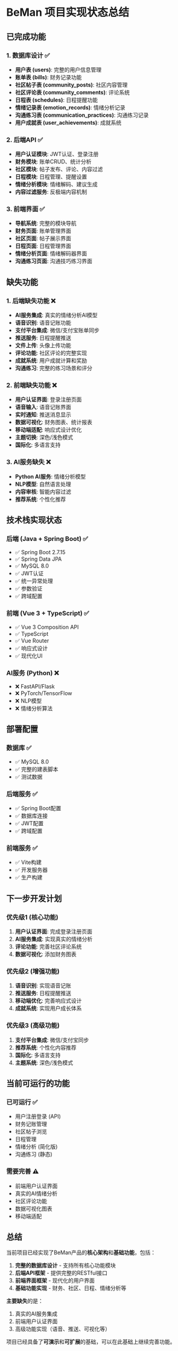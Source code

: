 # BeMan 项目实现状态总结

## 已完成功能

### 1. 数据库设计 ✅
- **用户表 (users)**: 完整的用户信息管理
- **账单表 (bills)**: 财务记录功能
- **社区帖子表 (community_posts)**: 社区内容管理
- **社区评论表 (community_comments)**: 评论系统
- **日程表 (schedules)**: 日程提醒功能
- **情绪记录表 (emotion_records)**: 情绪分析记录
- **沟通练习表 (communication_practices)**: 沟通练习记录
- **用户成就表 (user_achievements)**: 成就系统

### 2. 后端API ✅
- **用户认证模块**: JWT认证、登录注册
- **财务模块**: 账单CRUD、统计分析
- **社区模块**: 帖子发布、评论、内容过滤
- **日程模块**: 日程管理、提醒设置
- **情绪分析模块**: 情绪解码、建议生成
- **内容过滤服务**: 反极端内容机制

### 3. 前端界面 ✅
- **导航系统**: 完整的模块导航
- **财务页面**: 账单管理界面
- **社区页面**: 帖子展示界面
- **日程页面**: 日程管理界面
- **情绪分析页面**: 情绪解码器界面
- **沟通练习页面**: 沟通技巧练习界面

## 缺失功能

### 1. 后端缺失功能 ❌
- **AI服务集成**: 真实的情绪分析AI模型
- **语音识别**: 语音记账功能
- **支付平台集成**: 微信/支付宝账单同步
- **推送服务**: 日程提醒推送
- **文件上传**: 头像上传功能
- **评论功能**: 社区评论的完整实现
- **成就系统**: 用户成就计算和奖励
- **沟通练习**: 完整的练习场景和评分

### 2. 前端缺失功能 ❌
- **用户认证界面**: 登录注册页面
- **语音输入**: 语音记账界面
- **实时通知**: 推送消息显示
- **数据可视化**: 财务图表、统计报表
- **移动端适配**: 响应式设计优化
- **主题切换**: 深色/浅色模式
- **国际化**: 多语言支持

### 3. AI服务缺失 ❌
- **Python AI服务**: 情绪分析模型
- **NLP模型**: 自然语言处理
- **内容审核**: 智能内容过滤
- **推荐系统**: 个性化推荐

## 技术栈实现状态

### 后端 (Java + Spring Boot) ✅
- ✅ Spring Boot 2.7.15
- ✅ Spring Data JPA
- ✅ MySQL 8.0
- ✅ JWT认证
- ✅ 统一异常处理
- ✅ 参数验证
- ✅ 跨域配置

### 前端 (Vue 3 + TypeScript) ✅
- ✅ Vue 3 Composition API
- ✅ TypeScript
- ✅ Vue Router
- ✅ 响应式设计
- ✅ 现代化UI

### AI服务 (Python) ❌
- ❌ FastAPI/Flask
- ❌ PyTorch/TensorFlow
- ❌ NLP模型
- ❌ 情绪分析算法

## 部署配置

### 数据库 ✅
- ✅ MySQL 8.0
- ✅ 完整的建表脚本
- ✅ 测试数据

### 后端服务 ✅
- ✅ Spring Boot配置
- ✅ 数据库连接
- ✅ JWT配置
- ✅ 跨域配置

### 前端服务 ✅
- ✅ Vite构建
- ✅ 开发服务器
- ✅ 生产构建

## 下一步开发计划

### 优先级1 (核心功能)
1. **用户认证界面**: 完成登录注册页面
2. **AI服务集成**: 实现真实的情绪分析
3. **评论功能**: 完善社区评论系统
4. **数据可视化**: 添加财务图表

### 优先级2 (增强功能)
1. **语音识别**: 实现语音记账
2. **推送服务**: 日程提醒推送
3. **移动端优化**: 完善响应式设计
4. **成就系统**: 实现用户成长体系

### 优先级3 (高级功能)
1. **支付平台集成**: 微信/支付宝同步
2. **推荐系统**: 个性化内容推荐
3. **国际化**: 多语言支持
4. **主题系统**: 深色/浅色模式

## 当前可运行的功能

### 已可运行 ✅
- 用户注册登录 (API)
- 财务记账管理
- 社区帖子浏览
- 日程管理
- 情绪分析 (简化版)
- 沟通练习 (静态)

### 需要完善 ⚠️
- 前端用户认证界面
- 真实的AI情绪分析
- 社区评论功能
- 数据可视化图表
- 移动端适配

## 总结

当前项目已经实现了BeMan产品的**核心架构**和**基础功能**，包括：

1. **完整的数据库设计** - 支持所有核心功能模块
2. **后端API框架** - 提供完整的RESTful接口
3. **前端界面框架** - 现代化的用户界面
4. **基础功能实现** - 财务、社区、日程、情绪分析等

**主要缺失**的是：
1. 真实的AI服务集成
2. 前端用户认证界面
3. 高级功能实现（语音、推送、可视化等）

项目已经具备了**可演示**和**可扩展**的基础，可以在此基础上继续完善功能。 